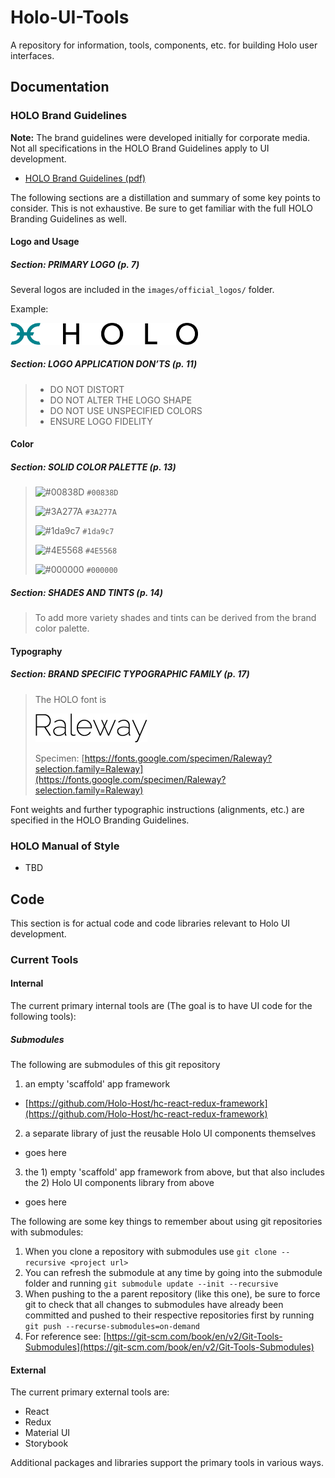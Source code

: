 # Holo-UI-Tools
A repository for information, tools, components, etc. for building Holo user interfaces.

## Documentation

### HOLO Brand Guidelines

**Note:** The brand guidelines were developed initially for corporate media.  Not all specifications in the HOLO Brand Guidelines apply to UI development.

* [HOLO Brand Guidelines (pdf)](documents/HOLO_Brand_Guidelines.pdf)

The following sections are a distillation and summary of some key points to consider.  This is not exhaustive.  Be sure to get familiar with the full HOLO Branding Guidelines as well.

#### Logo and Usage

##### **Section:** PRIMARY LOGO (p. 7)

Several logos are included in the `images/official_logos/` folder.

Example:

<img src="images/official_logos/Holo_Primary_Logo_Black.png" alt="Holo Primary Logo Black" width="300px"/>

##### **Section:** LOGO APPLICATION DON’TS (p. 11)
> * DO NOT DISTORT
> * DO NOT ALTER THE LOGO SHAPE
> * DO NOT USE UNSPECIFIED COLORS
> * ENSURE LOGO FIDELITY


#### Color

##### **Section:** SOLID COLOR PALETTE (p. 13)

> ![#00838D](https://placehold.it/15/00838D/000000?text=+) `#00838D `
> 
> ![#3A277A](https://placehold.it/15/3A277A/000000?text=+) `#3A277A `
> 
> ![#1da9c7](https://placehold.it/15/1da9c7/000000?text=+) `#1da9c7 `
> 
> ![#4E5568](https://placehold.it/15/4E5568/000000?text=+) `#4E5568 `
> 
> ![#000000](https://placehold.it/15/000000/000000?text=+) `#000000 `


##### **Section:** SHADES AND TINTS (p. 14)

> To add more variety shades and tints can be derived from the brand color palette.


#### Typography

##### **Section:** BRAND SPECIFIC TYPOGRAPHIC FAMILY (p. 17)

> The HOLO font is 
> 
> ![font/Raleway-200.v12.png](font/Raleway-200.v12.png)
> 
> Specimen: [https://fonts.google.com/specimen/Raleway?selection.family=Raleway](https://fonts.google.com/specimen/Raleway?selection.family=Raleway)

Font weights and further typographic instructions (alignments, etc.) are specified in the HOLO Branding Guidelines.
 

### HOLO Manual of Style

* TBD


## Code

This section is for actual code and code libraries relevant to Holo UI development.

### Current Tools

#### Internal 

The current primary internal tools are (The goal is to have UI code for the following tools):

##### Submodules

The following are submodules of this git repository

1. an empty 'scaffold' app framework
  * [https://github.com/Holo-Host/hc-react-redux-framework](https://github.com/Holo-Host/hc-react-redux-framework)
2. a separate library of just the reusable Holo UI components themselves
  * goes here
3. the 1) empty 'scaffold' app framework from above, but that also includes the 2) Holo UI components library from above
  * goes here
 
The following are some key things to remember about using git repositories with submodules:

1. When you clone a repository with submodules use `git clone --recursive <project url>`
2. You can refresh the submodule at any time by going into the submodule folder and running `git submodule update --init --recursive`
3. When pushing to the a parent repository (like this one), be sure to force git to check that all changes to submodules have already been committed and pushed to their respective repositories first by running `git push --recurse-submodules=on-demand`
3. For reference see: [https://git-scm.com/book/en/v2/Git-Tools-Submodules](https://git-scm.com/book/en/v2/Git-Tools-Submodules)


#### External

The current primary external tools are:

* React
* Redux
* Material UI
* Storybook

Additional packages and libraries support the primary tools in various ways.


